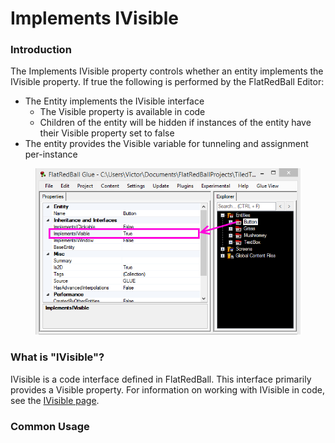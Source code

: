 # Implements IVisible

### Introduction

The Implements IVisible property controls whether an entity implements the IVisible property. If true the following is performed by the FlatRedBall Editor:

* The Entity implements the IVisible interface
  * The Visible property is available in code
  * Children of the entity will be hidden if instances of the entity have their Visible property set to false
* The entity provides the Visible variable for tunneling and assignment per-instance

<figure><img src="../../.gitbook/assets/migrated_media-ImplementsIVisibleGeneralExample.png" alt=""><figcaption></figcaption></figure>

### What is "IVisible"?

IVisible is a code interface defined in FlatRedBall. This interface primarily provides a Visible property. For information on working with IVisible in code, see the [IVisible page](../../api/flatredball/graphics/ivisible/).

### Common Usage
